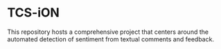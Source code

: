 # TCS-iON
 This repository hosts a comprehensive project that centers around the automated detection of sentiment from textual comments and feedback.
